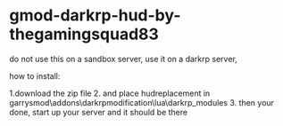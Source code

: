 # gmod-darkrp-hud-by-thegamingsquad83
do not use this on a sandbox server, use it on a darkrp server,

how to install:

1.download the zip file
2. and place hudreplacement in garrysmod\addons\darkrpmodification\lua\darkrp_modules
3. then your done, start up your server and it should be there
